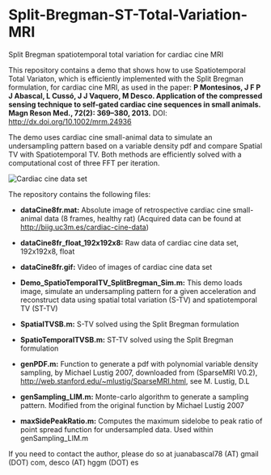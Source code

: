 # Split-Bregman-ST-Total-Variation-MRI
Split Bregman spatiotemporal total variation for cardiac cine MRI

This repository contains a demo that shows how to use Spatiotemporal Total Variaton, which is efficiently implemented with the Split Bregman formulation, for cardiac cine MRI, as used in the paper: 
**P Montesinos, J F P J Abascal, L Cussó, J J Vaquero, M Desco. Application of the compressed sensing technique to self-gated cardiac cine sequences in small animals. Magn Reson Med., 72(2): 369–380, 2013.** 
DOI: http://dx.doi.org/10.1002/mrm.24936

The demo uses cardiac cine small-animal data to simulate an undersampling pattern based on a variable density pdf and compare Spatial TV with Spatiotemporal TV. Both methods are efficiently solved with a computational cost of three FFT per iteration. 

![Cardiac cine data set](https://github.com/HGGM-LIM/Split-Bregman-ST-Total-Variation-MRI/blob/master/dataCine8fr_float.gif)

The repository contains the following files:

- **dataCine8fr.mat:** Absolute image of retrospective cardiac cine small-animal data (8 frames, healthy rat)
(Acquired data can be found at http://biig.uc3m.es/cardiac-cine-data)

- **dataCine8fr_float_192x192x8:** Raw data of cardiac cine data set, 192x192x8, float 

- **dataCine8fr.gif:** Video of images of cardiac cine data set 

- **Demo_SpatioTemporalTV_SplitBregman_Sim.m:** This demo loads image, simulate an undersampling pattern for a given acceleration and reconstruct data using spatial total variation (S-TV) and spatiotemporal TV (ST-TV)

- **SpatialTVSB.m:** S-TV solved using the Split Bregman formulation

- **SpatioTemporalTVSB.m:** ST-TV solved using the Split Bregman formulation

- **genPDF.m:** Function to generate a pdf with polynomial variable density sampling, by Michael Lustig 2007, downloaded from (SparseMRI V0.2), http://web.stanford.edu/~mlustig/SparseMRI.html, see M. Lustig, D.L

- **genSampling_LIM.m:** Monte-carlo algorithm to generate a sampling pattern. Modified from the original function by Michael Lustig 2007

- **maxSidePeakRatio.m:** Computes the maximum sidelobe to peak ratio of point spread function for undersampled data. Used within genSampling_LIM.m


If you need to contact the author, please do so at juanabascal78 (AT) gmail (DOT) com, desco (AT) hggm (DOT) es
